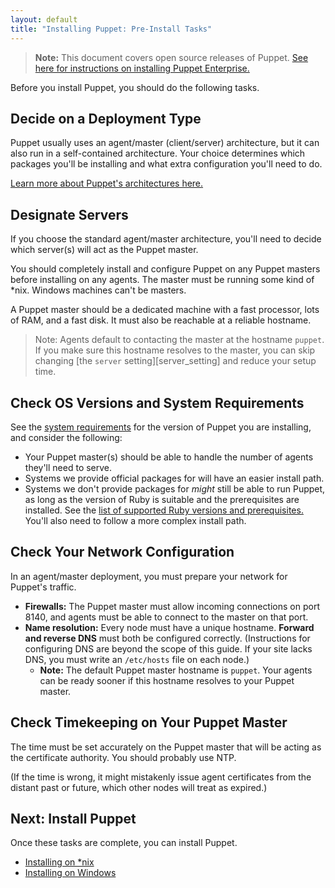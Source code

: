 ```yaml
---
layout: default
title: "Installing Puppet: Pre-Install Tasks"
---
```


[peinstall]: /pe/latest/install_basic.html
[sysreqs]: ./system_requirements.html
[ruby]: ./system_requirements.html#basic-requirements
[architecture]: /puppet/latest/architecture.html

> **Note:** This document covers open source releases of Puppet. [See here for instructions on installing Puppet Enterprise.][peinstall]

Before you install Puppet, you should do the following tasks.

## Decide on a Deployment Type

Puppet usually uses an agent/master (client/server) architecture, but it can also run in a self-contained architecture. Your choice determines which packages you'll be installing and what extra configuration you'll need to do.

[Learn more about Puppet's architectures here.][architecture]

## Designate Servers

If you choose the standard agent/master architecture, you'll need to decide which server(s) will act as the Puppet master.

You should completely install and configure Puppet on any Puppet masters before installing on any agents. The master must be running some kind of \*nix. Windows machines can't be masters.

A Puppet master should be a dedicated machine with a fast processor, lots of RAM, and a fast disk. It must also be reachable at a reliable hostname.

> Note: Agents default to contacting the master at the hostname `puppet`. If you make sure this hostname resolves to the master, you can skip changing [the `server` setting][server_setting] and reduce your setup time.


## Check OS Versions and System Requirements

See the [system requirements](system_requirements.html) for the version of Puppet you are installing, and consider the following:

* Your Puppet master(s) should be able to handle the number of agents they'll need to serve.
* Systems we provide official packages for will have an easier install path.
* Systems we don't provide packages for _might_ still be able to run Puppet, as long as the version of Ruby is suitable and the prerequisites are installed. See the [list of supported Ruby versions and prerequisites.][ruby] You'll also need to follow a more complex install path.

## Check Your Network Configuration

In an agent/master deployment, you must prepare your network for Puppet's traffic.

* **Firewalls:** The Puppet master must allow incoming connections on port 8140, and agents must be able to connect to the master on that port.
* **Name resolution:** Every node must have a unique hostname. **Forward and reverse DNS** must both be configured correctly. (Instructions for configuring DNS are beyond the scope of this guide. If your site lacks DNS, you must write an `/etc/hosts` file on each node.)
    * **Note:** The default Puppet master hostname is `puppet`. Your agents can be ready sooner if this hostname resolves to your Puppet master.

## Check Timekeeping on Your Puppet Master

The time must be set accurately on the Puppet master that will be acting as the certificate authority. You should probably use NTP.

(If the time is wrong, it might mistakenly issue agent certificates from the distant past or future, which other nodes will treat as expired.)

## Next: Install Puppet

Once these tasks are complete, you can install Puppet.

* [Installing on *nix](./install_linux.html)
* [Installing on Windows](./install_windows.html)

